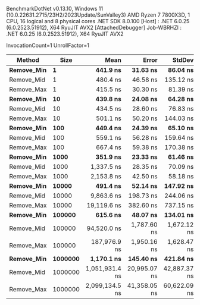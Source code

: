 
BenchmarkDotNet v0.13.10, Windows 11 (10.0.22631.2715/23H2/2023Update/SunValley3)
AMD Ryzen 7 7800X3D, 1 CPU, 16 logical and 8 physical cores
.NET SDK 8.0.100
  [Host]     : .NET 6.0.25 (6.0.2523.51912), X64 RyuJIT AVX2 [AttachedDebugger]
  Job-WBRHZI : .NET 6.0.25 (6.0.2523.51912), X64 RyuJIT AVX2

InvocationCount=1  UnrollFactor=1  

 Method     | Size    | Mean           | Error        | StdDev       | Median         | Allocated  |
----------- |-------- |---------------:|-------------:|-------------:|---------------:|-----------:|
 **Remove_Min** | **1**       |       **441.9 ns** |     **31.63 ns** |     **86.04 ns** |       **400.0 ns** |      **568 B** |
 Remove_Mid | 1       |       480.4 ns |     46.58 ns |    135.12 ns |       400.0 ns |      568 B |
 Remove_Max | 1       |       415.5 ns |     30.30 ns |     81.39 ns |       400.0 ns |      904 B |
 **Remove_Min** | **10**      |       **439.8 ns** |     **24.08 ns** |     **64.28 ns** |       **400.0 ns** |      **568 B** |
 Remove_Mid | 10      |       434.5 ns |     28.60 ns |     76.83 ns |       400.0 ns |      688 B |
 Remove_Max | 10      |       501.1 ns |     50.20 ns |    144.03 ns |       400.0 ns |      784 B |
 **Remove_Min** | **100**     |       **449.4 ns** |     **24.39 ns** |     **65.10 ns** |       **400.0 ns** |      **568 B** |
 Remove_Mid | 100     |       559.1 ns |     56.28 ns |    159.64 ns |       500.0 ns |     1768 B |
 Remove_Max | 100     |       667.4 ns |     59.38 ns |    170.38 ns |       600.0 ns |     2944 B |
 **Remove_Min** | **1000**    |       **351.9 ns** |     **23.33 ns** |     **61.46 ns** |       **400.0 ns** |      **568 B** |
 Remove_Mid | 1000    |     1,337.5 ns |     28.35 ns |     70.09 ns |     1,300.0 ns |    12568 B |
 Remove_Max | 1000    |     2,153.8 ns |     42.50 ns |     58.18 ns |     2,150.0 ns |    24544 B |
 **Remove_Min** | **10000**   |       **491.4 ns** |     **52.14 ns** |    **147.92 ns** |       **400.0 ns** |      **568 B** |
 Remove_Mid | 10000   |     9,863.6 ns |    198.73 ns |    244.06 ns |     9,900.0 ns |   120568 B |
 Remove_Max | 10000   |    19,119.6 ns |    382.60 ns |    737.15 ns |    18,900.0 ns |   240544 B |
 **Remove_Min** | **100000**  |       **615.6 ns** |     **48.07 ns** |    **134.01 ns** |       **600.0 ns** |      **568 B** |
 Remove_Mid | 100000  |    94,520.0 ns |  1,787.60 ns |  1,672.12 ns |    94,500.0 ns |  1200568 B |
 Remove_Max | 100000  |   187,976.9 ns |  1,950.16 ns |  1,628.47 ns |   187,500.0 ns |  2400544 B |
 **Remove_Min** | **1000000** |     **1,170.1 ns** |    **145.40 ns** |    **421.84 ns** |     **1,000.0 ns** |      **520 B** |
 Remove_Mid | 1000000 | 1,051,931.4 ns | 20,995.07 ns | 42,887.37 ns | 1,039,800.0 ns | 12000520 B |
 Remove_Max | 1000000 | 2,099,134.5 ns | 41,358.05 ns | 60,622.09 ns | 2,099,400.0 ns | 24000496 B |
